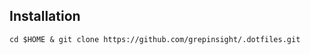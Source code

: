 Installation
-------------

```shell
cd $HOME & git clone https://github.com/grepinsight/.dotfiles.git
```

